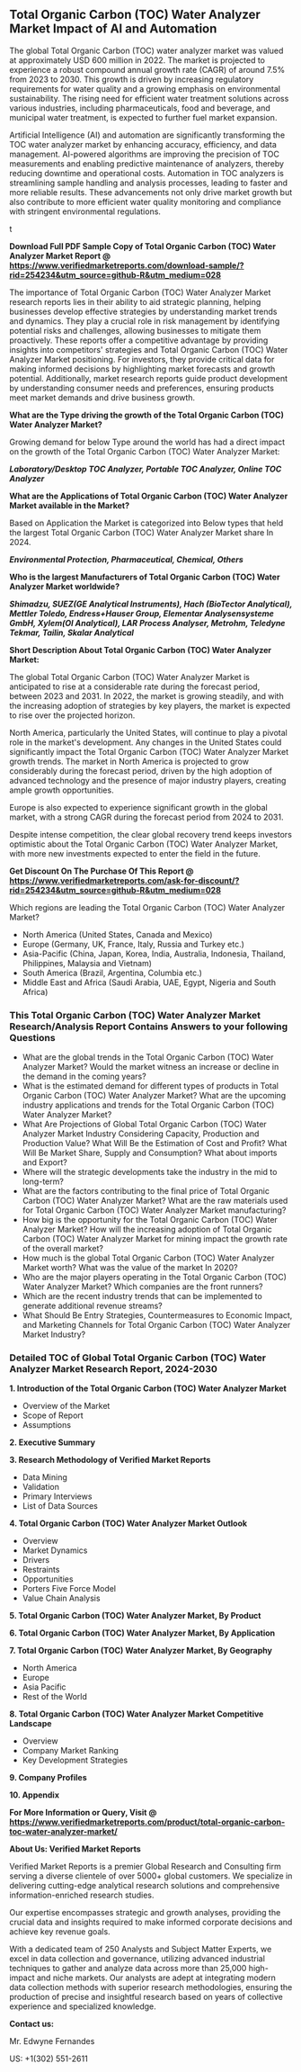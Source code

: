 <h2>Total Organic Carbon (TOC) Water Analyzer Market Impact of AI and Automation</h2><p>The global Total Organic Carbon (TOC) water analyzer market was valued at approximately USD 600 million in 2022. The market is projected to experience a robust compound annual growth rate (CAGR) of around 7.5% from 2023 to 2030. This growth is driven by increasing regulatory requirements for water quality and a growing emphasis on environmental sustainability. The rising need for efficient water treatment solutions across various industries, including pharmaceuticals, food and beverage, and municipal water treatment, is expected to further fuel market expansion.</p><p>Artificial Intelligence (AI) and automation are significantly transforming the TOC water analyzer market by enhancing accuracy, efficiency, and data management. AI-powered algorithms are improving the precision of TOC measurements and enabling predictive maintenance of analyzers, thereby reducing downtime and operational costs. Automation in TOC analyzers is streamlining sample handling and analysis processes, leading to faster and more reliable results. These advancements not only drive market growth but also contribute to more efficient water quality monitoring and compliance with stringent environmental regulations.</p>t</p><p id="" class=""><strong>Download Full PDF Sample Copy of Total Organic Carbon (TOC) Water Analyzer Market Report @ <a href="https://www.verifiedmarketreports.com/download-sample/?rid=254234&utm_source=github-R&utm_medium=028" target="_blank">https://www.verifiedmarketreports.com/download-sample/?rid=254234&utm_source=github-R&utm_medium=028</a></strong></p><p>The importance of&nbsp;Total Organic Carbon (TOC) Water Analyzer Market research reports lies in their ability to aid strategic planning, helping businesses develop effective strategies by understanding market trends and dynamics. They play a crucial role in risk management by identifying potential risks and challenges, allowing businesses to mitigate them proactively. These reports offer a competitive advantage by providing insights into competitors' strategies and Total Organic Carbon (TOC) Water Analyzer Market positioning. For investors, they provide critical data for making informed decisions by highlighting market forecasts and growth potential. Additionally, market research reports guide product development by understanding consumer needs and preferences, ensuring products meet market demands and drive business growth.</p><p><strong>What are the&nbsp;Type driving the growth of the Total Organic Carbon (TOC) Water Analyzer Market?</strong></p><p id="" class="">Growing demand for below Type around the world has had a direct impact on the growth of the Total Organic Carbon (TOC) Water Analyzer Market:</p><em><strong>Laboratory/Desktop TOC Analyzer, Portable TOC Analyzer, Online TOC Analyzer</strong></em></p><strong>What are the&nbsp;Applications&nbsp;of Total Organic Carbon (TOC) Water Analyzer Market available in the Market?</strong></p><p id="" class="">Based on Application the Market is categorized into Below types that held the largest Total Organic Carbon (TOC) Water Analyzer Market share In 2024.</p><em><strong>Environmental Protection, Pharmaceutical, Chemical, Others</strong></em></p><strong>Who is the largest Manufacturers of Total Organic Carbon (TOC) Water Analyzer Market worldwide?</strong></p><p><em><strong>Shimadzu, SUEZ(GE Analytical Instruments), Hach (BioTector Analytical), Mettler Toledo, Endress+Hauser Group, Elementar Analysensysteme GmbH, Xylem(OI Analytical), LAR Process Analyser, Metrohm, Teledyne Tekmar, Tailin, Skalar Analytical</strong></em></p><p id="" class=""><strong>Short Description About Total Organic Carbon (TOC) Water Analyzer Market:</strong></p><p>The global Total Organic Carbon (TOC) Water Analyzer Market is anticipated to rise at a considerable rate during the forecast period, between 2023 and 2031. In 2022, the market is growing steadily, and with the increasing adoption of strategies by key players, the market is expected to rise over the projected horizon.</p><p>North America, particularly the United States, will continue to play a pivotal role in the market's development. Any changes in the United States could significantly impact the Total Organic Carbon (TOC) Water Analyzer Market growth trends. The market in North America is projected to grow considerably during the forecast period, driven by the high adoption of advanced technology and the presence of major industry players, creating ample growth opportunities.</p><p>Europe is also expected to experience significant growth in the global market, with a strong CAGR during the forecast period from 2024 to 2031.</p><p>Despite intense competition, the clear global recovery trend keeps investors optimistic about the Total Organic Carbon (TOC) Water Analyzer Market, with more new investments expected to enter the field in the future.</p><p id="" class=""><strong>Get Discount On The Purchase Of This Report @ <a href="https://www.verifiedmarketreports.com/ask-for-discount/?rid=254234&utm_source=github-R&utm_medium=028" target="_blank">https://www.verifiedmarketreports.com/ask-for-discount/?rid=254234&utm_source=github-R&utm_medium=028</a></strong></p>Which regions are leading the Total Organic Carbon (TOC) Water Analyzer Market?</p><ul><li>North America (United States, Canada and Mexico)</li><li>Europe (Germany, UK, France, Italy, Russia and Turkey etc.)</li><li>Asia-Pacific (China, Japan, Korea, India, Australia, Indonesia, Thailand, Philippines, Malaysia and Vietnam)</li><li>South America (Brazil, Argentina, Columbia etc.)</li><li>Middle East and Africa (Saudi Arabia, UAE, Egypt, Nigeria and South Africa)</li></ul><h3 id="" class="">This Total Organic Carbon (TOC) Water Analyzer Market Research/Analysis Report Contains Answers to your following Questions</h3><ul><li>What are the global trends in the Total Organic Carbon (TOC) Water Analyzer Market? Would the market witness an increase or decline in the demand in the coming years?</li><li>What is the estimated demand for different types of products in Total Organic Carbon (TOC) Water Analyzer Market? What are the upcoming industry applications and trends for the Total Organic Carbon (TOC) Water Analyzer Market?</li><li>What Are Projections of Global Total Organic Carbon (TOC) Water Analyzer Market Industry Considering Capacity, Production and Production Value? What Will Be the Estimation of Cost and Profit? What Will Be Market Share, Supply and Consumption? What about imports and Export?</li><li>Where will the strategic developments take the industry in the mid to long-term?</li><li>What are the factors contributing to the final price of Total Organic Carbon (TOC) Water Analyzer Market? What are the raw materials used for Total Organic Carbon (TOC) Water Analyzer Market manufacturing?</li><li>How big is the opportunity for the Total Organic Carbon (TOC) Water Analyzer Market? How will the increasing adoption of Total Organic Carbon (TOC) Water Analyzer Market for mining impact the growth rate of the overall market?</li><li>How much is the global Total Organic Carbon (TOC) Water Analyzer Market worth? What was the value of the market In 2020?</li><li>Who are the major players operating in the Total Organic Carbon (TOC) Water Analyzer Market? Which companies are the front runners?</li><li>Which are the recent industry trends that can be implemented to generate additional revenue streams?</li><li>What Should Be Entry Strategies, Countermeasures to Economic Impact, and Marketing Channels for Total Organic Carbon (TOC) Water Analyzer Market Industry?</li></ul><h3 id="" class="">Detailed TOC of Global Total Organic Carbon (TOC) Water Analyzer Market Research Report, 2024-2030</h3><p id="" class=""><strong>1. Introduction of the Total Organic Carbon (TOC) Water Analyzer Market</strong></p><ul><li>Overview of the Market</li><li>Scope of Report</li><li>Assumptions</li></ul><p id="" class=""><strong>2. Executive Summary</strong></p><p id="" class=""><strong>3. Research Methodology of Verified Market Reports</strong></p><ul><li>Data Mining</li><li>Validation</li><li>Primary Interviews</li><li>List of Data Sources</li></ul><p id="" class=""><strong>4. Total Organic Carbon (TOC) Water Analyzer Market Outlook</strong></p><ul><li>Overview</li><li>Market Dynamics</li><li>Drivers</li><li>Restraints</li><li>Opportunities</li><li>Porters Five Force Model</li><li>Value Chain Analysis</li></ul><p id="" class=""><strong>5. Total Organic Carbon (TOC) Water Analyzer Market, By Product</strong></p><p id="" class=""><strong>6. Total Organic Carbon (TOC) Water Analyzer Market, By Application</strong></p><p id="" class=""><strong>7. Total Organic Carbon (TOC) Water Analyzer Market, By Geography</strong></p><ul><li>North America</li><li>Europe</li><li>Asia Pacific</li><li>Rest of the World</li></ul><p id="" class=""><strong>8. Total Organic Carbon (TOC) Water Analyzer Market Competitive Landscape</strong></p><ul><li>Overview</li><li>Company Market Ranking</li><li>Key Development Strategies</li></ul><p id="" class=""><strong>9. Company Profiles</strong></p><p id="" class=""><strong>10. Appendix</strong></p><p id="" class=""><strong>For More Information or Query, Visit @ <a href="https://www.verifiedmarketreports.com/product/total-organic-carbon-toc-water-analyzer-market/" target="_blank">https://www.verifiedmarketreports.com/product/total-organic-carbon-toc-water-analyzer-market/</a></strong></p><p id="" class=""><strong>About Us: Verified Market Reports</strong></p><p id="" class="">Verified Market Reports is a premier Global Research and Consulting firm serving a diverse clientele of over 5000+ global customers. We specialize in delivering cutting-edge analytical research solutions and comprehensive information-enriched research studies.</p><p id="" class="">Our expertise encompasses strategic and growth analyses, providing the crucial data and insights required to make informed corporate decisions and achieve key revenue goals.</p><p id="" class="">With a dedicated team of 250 Analysts and Subject Matter Experts, we excel in data collection and governance, utilizing advanced industrial techniques to gather and analyze data across more than 25,000 high-impact and niche markets. Our analysts are adept at integrating modern data collection methods with superior research methodologies, ensuring the production of precise and insightful research based on years of collective experience and specialized knowledge.</p><p id="" class=""><strong>Contact us:</strong></p><p id="" class="">Mr. Edwyne Fernandes</p><p id="" class="">US: +1(302) 551-2611</p>